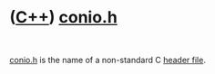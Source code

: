 
 

 

 

 

 

([C++](Cpp.md)) [conio.h](CppConioH.md)
=========================================

 

[conio.h](CppConioH.md) is the name of a non-standard C [header
file](CppHeaderFile.md).

 

 

 

 

 

 

